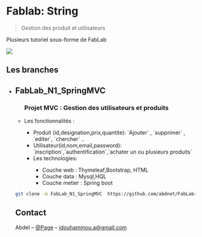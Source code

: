 # Fablab: String
> Gestion des produit et utilisateurs
<!--
#[![NPM Version][npm-image]][npm-url]
#[![Build Status][travis-image]][travis-url]
#[![Downloads Stats][npm-downloads]][npm-url]
-->
Plusieurs tutoriel sous-forme de FabLab 

![](https://spring.io/img/homepage/icon-spring-framework.svg)


## Les branches
<ul>
<li><h2>FabLab_N1_SpringMVC</h2>
<ul>	
<H3>Projet MVC : Gestion des utilisateurs et produits</H3>
<li>Les fonctionnalités :</li>
	<ul> 
	  <li> Produit (id,designation,prix,quantite): `Ajouter` , `supprimer` , `editer`, `chercher` ..</li>
	  <li>Utilisateur(id,nom,email,password): `inscription`,`authentification`,`achater un ou plusieurs produits`</li>
	  <li>Les technologies:</li>
		<ul> 
			<li>Couche web : Thymeleaf,Bootstrap, HTML </li>
			<li>Couche data : Mysql,HQL</li>
			<li>Couche metier : Spring boot</li>
		</ul>
	</ul>
</ul>

````bash
git clone -b FabLab_N1_SpringMVC  https://github.com/abdnet/FabLab-J2EE.git
````

## Contact

Abdel – [@Page](https://abdnet.github.io) – idouhammou.a@gmail.com



